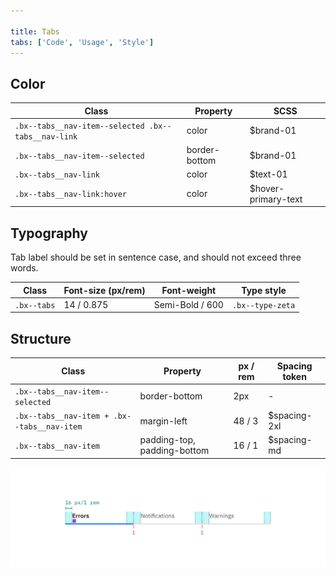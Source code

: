 ```yaml
---

title: Tabs
tabs: ['Code', 'Usage', 'Style']
---
```


## Color

| Class                                               | Property      | SCSS                |
| --------------------------------------------------- | ------------- | ------------------- |
| `.bx--tabs__nav-item--selected .bx--tabs__nav-link` | color         | $brand-01           |
| `.bx--tabs__nav-item--selected`                     | border-bottom | $brand-01           |
| `.bx--tabs__nav-link`                               | color         | $text-01            |
| `.bx--tabs__nav-link:hover`                         | color         | $hover-primary-text |

## Typography

Tab label should be set in sentence case, and should not exceed three words.

| Class       | Font-size (px/rem) | Font-weight     | Type style       |
| ----------- | ------------------ | --------------- | ---------------- |
| `.bx--tabs` | 14 / 0.875         | Semi-Bold / 600 | `.bx--type-zeta` |

## Structure

| Class                                       | Property                    | px / rem | Spacing token |
| ------------------------------------------- | --------------------------- | -------- | ------------- |
| `.bx--tabs__nav-item--selected`             | border-bottom               | 2px      | -             |
| `.bx--tabs__nav-item + .bx--tabs__nav-item` | margin-left                 | 48 / 3   | $spacing-2xl  |
| `.bx--tabs__nav-item`                       | padding-top, padding-bottom | 16 / 1   | $spacing-md   |

<image-component fixed="default" caption="Structure and spacing measurements for tab | px / rem">

![Structure and spacing measurements for tabs](images/tab-style-1.png)

</image-component>
